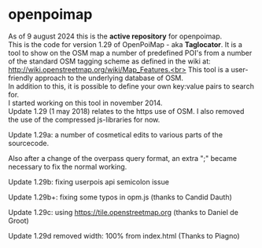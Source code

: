 # openpoimap

As of 9 august 2024 this is the **active repository** for openpoimap.<br>
This is the code for version 1.29 of OpenPoiMap - aka **Taglocator**.
It is a tool to show on the OSM map a number of predefined POI's from a number of the standard OSM tagging scheme as defined
in the wiki at: http://wiki.openstreetmap.org/wiki/Map_Features.<br>
This tool is a user-friendly approach to the underlying database of OSM.<br>
In addition to this, it is possible to define your own key:value pairs to search for.<br>
I started working on this tool in november 2014.<br>
Update 1.29 (1 may 2018) relates to the https use of OSM.
I also removed the use of the compressed js-libraries for now.

Update 1.29a: a number of cosmetical edits to various parts of the sourcecode.

Also after a change of the overpass query format, an extra ";" became necessary to fix the normal working.

Update 1.29b: fixing userpois api semicolon issue

Update 1.29b+: fixing some typos in opm.js (thanks to Candid Dauth)

Update 1.29c: using https://tile.openstreetmap.org (thanks to Daniel de Groot)

Update 1.29d removed width: 100% from index.html (Thanks to Piagno)
